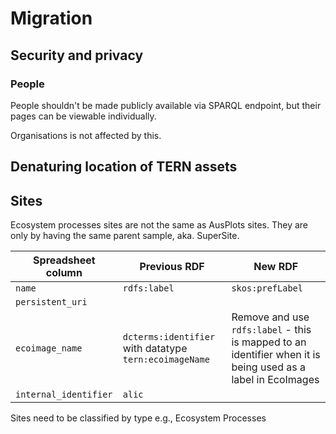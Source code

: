 # Migration

## Security and privacy

### People

People shouldn't be made publicly available via SPARQL endpoint, but their pages can be viewable individually.

Organisations is not affected by this.

## Denaturing location of TERN assets

## Sites

Ecosystem processes sites are not the same as AusPlots sites. They are only by having the same parent sample, aka. SuperSite.

| Spreadsheet column    | Previous RDF                                           | New RDF                                                                                                     |
| --------------------- | ------------------------------------------------------ | ----------------------------------------------------------------------------------------------------------- |
| `name`                | `rdfs:label`                                           | `skos:prefLabel`                                                                                            |
| `persistent_uri`      |                                                        |                                                                                                             |
| `ecoimage_name`       | `dcterms:identifier` with datatype `tern:ecoimageName` | Remove and use `rdfs:label` - this is mapped to an identifier when it is being used as a label in EcoImages |
| `internal_identifier` | `alic`                                                 |

Sites need to be classified by type e.g., Ecosystem Processes
